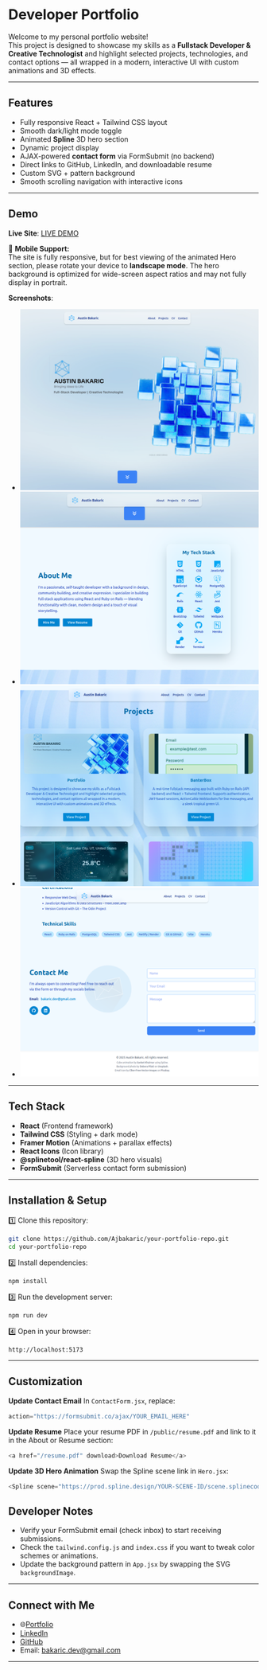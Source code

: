 #  Developer Portfolio

Welcome to my personal portfolio website!  
This project is designed to showcase my skills as a **Fullstack Developer & Creative Technologist** and highlight selected projects, technologies, and contact options — all wrapped in a modern, interactive UI with custom animations and 3D effects.

---

##  Features

- Fully responsive React + Tailwind CSS layout  
- Smooth dark/light mode toggle  
- Animated **Spline** 3D hero section  
- Dynamic project display  
- AJAX-powered **contact form** via FormSubmit (no backend)  
- Direct links to GitHub, LinkedIn, and downloadable resume  
- Custom SVG + pattern background  
- Smooth scrolling navigation with interactive icons

---

## Demo

 **Live Site**: [LIVE DEMO](https://portfolio-x1ib.onrender.com/)

📱 **Mobile Support:**  
The site is fully responsive, but for best viewing of the animated Hero section, please rotate your device to **landscape mode**. The hero background is optimized for wide-screen aspect ratios and may not fully display in portrait.

**Screenshots**:
- ![Hero Section Screenshot](/frontend/public/screenshots/hero.png)
- ![About Section Screenshot](/frontend/public/screenshots/about.png)
- ![Projects  Screenshot](frontend/public/screenshots/projects.png)
- ![Contact Form Screenshot](frontend/public/screenshots/contact.png)

---

## Tech Stack

- **React** (Frontend framework)
- **Tailwind CSS** (Styling + dark mode)
- **Framer Motion** (Animations + parallax effects)
- **React Icons** (Icon library)
- **@splinetool/react-spline** (3D hero visuals)
- **FormSubmit** (Serverless contact form submission)

---

## Installation & Setup

1️⃣ Clone this repository:

```bash
git clone https://github.com/Ajbakaric/your-portfolio-repo.git
cd your-portfolio-repo
````

2️⃣ Install dependencies:

```bash
npm install
```

3️⃣ Run the development server:

```bash
npm run dev
```

4️⃣ Open in your browser:

```
http://localhost:5173
```

---

##  Customization

 **Update Contact Email**
In `ContactForm.jsx`, replace:

```js
action="https://formsubmit.co/ajax/YOUR_EMAIL_HERE"
```

**Update Resume**
Place your resume PDF in `/public/resume.pdf` and link to it in the About or Resume section:

```js
<a href="/resume.pdf" download>Download Resume</a>
```

 **Update 3D Hero Animation**
Swap the Spline scene link in `Hero.jsx`:

```js
<Spline scene="https://prod.spline.design/YOUR-SCENE-ID/scene.splinecode" />
```


##  Developer Notes

* Verify your FormSubmit email (check inbox) to start receiving submissions.
* Check the `tailwind.config.js` and `index.css` if you want to tweak color schemes or animations.
* Update the background pattern in `App.jsx` by swapping the SVG `backgroundImage`.

---

##  Connect with Me

* 🌐[Portfolio](https://your-deployed-site.com)
*  [LinkedIn](https://www.linkedin.com/in/austin-bakaric/)
* [GitHub](https://github.com/Ajbakaric)
*  Email: [bakaric.dev@gmail.com](mailto:bakaric.dev@gmail.com)

---

